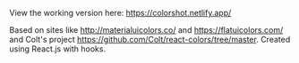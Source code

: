 View the working version here: https://colorshot.netlify.app/

Based on sites like http://materialuicolors.co/ and https://flatuicolors.com/ and Colt's project https://github.com/Colt/react-colors/tree/master.
Created using React.js with hooks.
